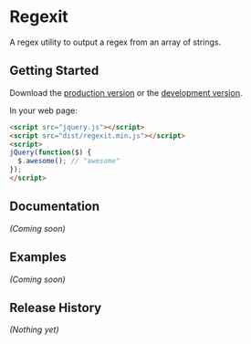# Regexit

A regex utility to output a regex from an array of strings.

## Getting Started
Download the [production version][min] or the [development version][max].

[min]: https://raw.github.com/lgoldstien/jquery-regexit/master/dist/regexit.min.js
[max]: https://raw.github.com/lgoldstien/jquery-regexit/master/dist/regexit.js

In your web page:

```html
<script src="jquery.js"></script>
<script src="dist/regexit.min.js"></script>
<script>
jQuery(function($) {
  $.awesome(); // "awesome"
});
</script>
```

## Documentation
_(Coming soon)_

## Examples
_(Coming soon)_

## Release History
_(Nothing yet)_
